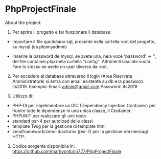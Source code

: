 # PhpProjectFinale

About the project:


1) Per aprire il progetto e far funzionare il database:
* Importare il file quotidiano.sql, presente nella cartella root del progetto, su mysql (es.phpmyadmin)

* Inserire la password de mysql, se avete una, nela voce 'password' => '', del file container.php nella cartella "config". Altrimenti lasciate vuota. Fare lo stesso se avete un user diverso da root.

2) Per accedere al database attraverso il login (Area Riservata Amministratore) si entra con email esistente su db e la password: its2019.
Esempio:
Email: admin@gmail.com
Password: its2019

3) Utilizzo di:
* PHP-DI per implementare un DIC (Dependency Injection Container) per riunire tutte le dipendenze in una unica classe, il Container.
* PHPUNIT per realizzare gli unit tests
* standard psr-4 per autoload delle classi
* template Twig per la gestione di template html
* zendframework/zend-diactoros (psr-7) per la gestione dei messagi HTTP.

3) Codice sorgente disponibile in: https://github.com/markvonturin777/PhpProjectFinale
